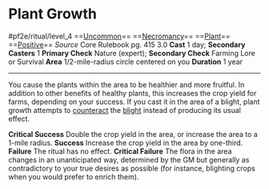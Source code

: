# Plant Growth
#pf2e/ritual/level_4
==[Uncommon](../../../../../TTRPGShare-Pathfinder-2E-Vault/rules/traits/uncommon.md)== ==[Necromancy](../../../../../TTRPGShare-Pathfinder-2E-Vault/rules/traits/necromancy.md)== ==[Plant](../../../../../TTRPGShare-Pathfinder-2E-Vault/rules/traits/plant.md)== ==[Positive](../../../../../TTRPGShare-Pathfinder-2E-Vault/rules/traits/positive.md)==
*Source* Core Rulebook pg. 415 3.0
**Cast** 1 day; **Secondary Casters** 1
**Primary Check** Nature (expert); **Secondary Check** Farming Lore or Survival
**Area** 1/2-mile-radius circle centered on you
**Duration** 1 year

---
You cause the plants within the area to be healthier and more fruitful. In addition to other benefits of healthy plants, this increases the crop yield for farms, depending on your success. If you cast it in the area of a blight, plant growth attempts to [counteract](../../../Rules/Counteracting.md) the [blight](blight.md) instead of producing its usual effect.

**Critical Success** Double the crop yield in the area, or increase the area to a 1-mile radius.
**Success** Increase the crop yield in the area by one-third.
**Failure** The ritual has no effect.
**Critical Failure** The flora in the area changes in an unanticipated way, determined by the GM but generally as contradictory to your true desires as possible (for instance, blighting crops when you would prefer to enrich them).